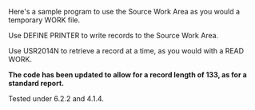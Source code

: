 Here's a sample program to use the Source Work Area as you would a temporary WORK file.

Use DEFINE PRINTER to write records to the Source Work Area.

Use USR2014N to retrieve a record at a time, as you would with a READ WORK.

**The code has been updated to allow for a record length of 133, as for a standard report.**

Tested under 6.2.2 and 4.1.4. 
